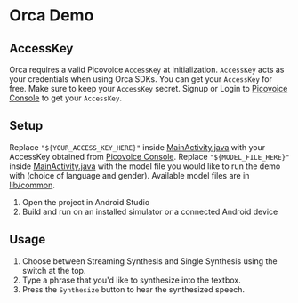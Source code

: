 # Orca Demo

## AccessKey

Orca requires a valid Picovoice `AccessKey` at initialization. `AccessKey` acts as your credentials when using Orca
SDKs.
You can get your `AccessKey` for free. Make sure to keep your `AccessKey` secret.
Signup or Login to [Picovoice Console](https://console.picovoice.ai/) to get your `AccessKey`.

## Setup

Replace `"${YOUR_ACCESS_KEY_HERE}"` inside [MainActivity.java](orca-demo-app/src/main/java/ai/picovoice/orcademo/MainActivity.java) with your AccessKey obtained from [Picovoice Console](https://console.picovoice.ai/).
Replace `"${MODEL_FILE_HERE}"` inside [MainActivity.java](orca-demo-app/src/main/java/ai/picovoice/orcademo/MainActivity.java) with the model file you would like to run the demo with (choice of language and gender). 
Available model files are in [lib/common](../../../lib/common).

1. Open the project in Android Studio
2. Build and run on an installed simulator or a connected Android device

## Usage

1. Choose between Streaming Synthesis and Single Synthesis using the switch at the top.
2. Type a phrase that you'd like to synthesize into the textbox.
3. Press the `Synthesize` button to hear the synthesized speech.

